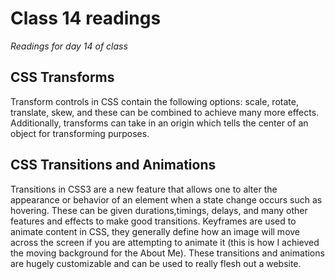 # Class 14 readings
*Readings for day 14 of class*

## CSS Transforms
Transform controls in CSS contain the following options: scale, rotate, translate, skew, and these can be combined to achieve many more effects. Additionally, transforms can take in an origin which tells the center of an object for transforming purposes. 

## CSS Transitions and Animations
Transitions in CSS3 are a new feature that allows one to alter the appearance or behavior of an element when a state change occurs such as hovering. These can be given durations,timings, delays, and many other features and effects to make good transitions. Keyframes are used to animate content in CSS, they generally define how an image will move across the screen if you are attempting to animate it (this is how I achieved the moving background for the About Me). These transitions and animations are hugely customizable and can be used to really flesh out a website. 